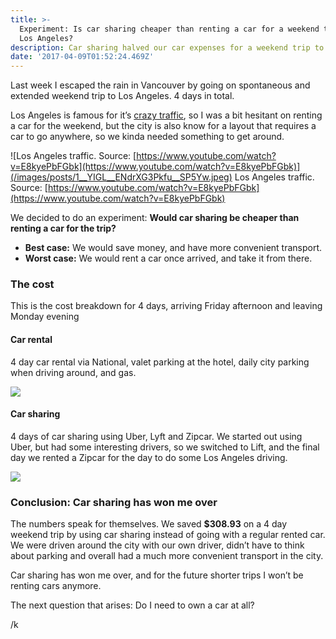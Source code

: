 ```yaml
---
title: >-
  Experiment: Is car sharing cheaper than renting a car for a weekend trip to
  Los Angeles?
description: Car sharing halved our car expenses for a weekend trip to Los Angeles
date: '2017-04-09T01:52:24.469Z'
---
```


Last week I escaped the rain in Vancouver by going on spontaneous and extended weekend trip to Los Angeles. 4 days in total.

Los Angeles is famous for it’s [crazy traffic](http://www.huffingtonpost.ca/2016/11/24/los-angeles-traffic_n_13208902.html), so I was a bit hesitant on renting a car for the weekend, but the city is also know for a layout that requires a car to go anywhere, so we kinda needed something to get around.

![Los Angeles traffic. Source: [https://www.youtube.com/watch?v=E8kyePbFGbk](https://www.youtube.com/watch?v=E8kyePbFGbk)](/images/posts/1__YIGL__ENdrXG3Pkfu__SP5Yw.jpeg)
Los Angeles traffic. Source: [https://www.youtube.com/watch?v=E8kyePbFGbk](https://www.youtube.com/watch?v=E8kyePbFGbk)

We decided to do an experiment: **Would car sharing be cheaper than renting a car for the trip?**

- **Best case:** We would save money, and have more convenient transport.
- **Worst case:** We would rent a car once arrived, and take it from there.

### The cost

This is the cost breakdown for 4 days, arriving Friday afternoon and leaving Monday evening

#### Car rental

4 day car rental via National, valet parking at the hotel, daily city parking when driving around, and gas.

![](/images/posts/1__JF0DAo2vHwRnnuaKYzheKg.png)

#### Car sharing

4 days of car sharing using Uber, Lyft and Zipcar. We started out using Uber, but had some interesting drivers, so we switched to Lift, and the final day we rented a Zipcar for the day to do some Los Angeles driving.

![](/images/posts/1__bIzMPQx09kvx96WNuRXezg.png)

### Conclusion: Car sharing has won me over

The numbers speak for themselves. We saved **\$308.93** on a 4 day weekend trip by using car sharing instead of going with a regular rented car. We were driven around the city with our own driver, didn’t have to think about parking and overall had a much more convenient transport in the city.

Car sharing has won me over, and for the future shorter trips I won’t be renting cars anymore.

The next question that arises: Do I need to own a car at all?

/k
